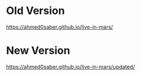# Old Version

https://ahmed0saber.github.io/live-in-mars/

# New Version

https://ahmed0saber.github.io/live-in-mars/updated/
